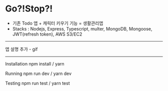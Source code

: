 # Go?!Stop?!

- 기존 Todo 앱 + 캐릭터 키우기 기능 = 생활관리앱
- Stacks : Nodejs, Express, Typescript, multer, MongoDB, Mongoose, JWT(refresh token), AWS S3/EC2

---------------------------------------------------------

앱 설명 추가 - gif

---------------------------------------------------------

Installation
npm install / yarn

Running
npm run dev / yarn dev

Testing
npm run test / yarn test
